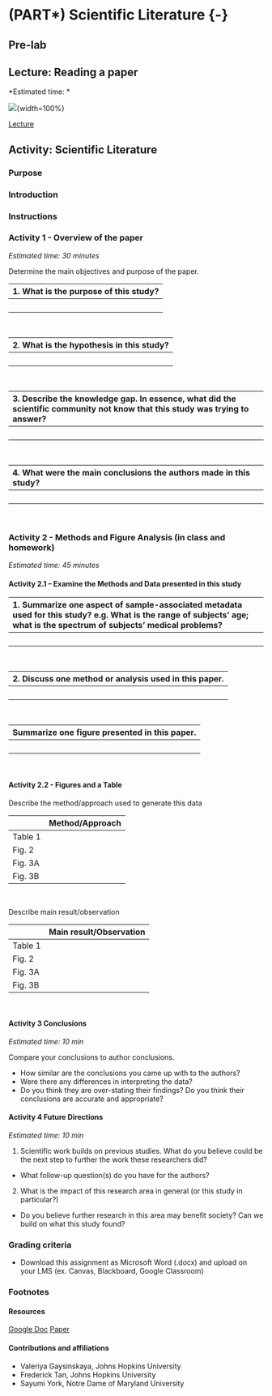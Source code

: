 
# (PART\*) Scientific Literature {-}

<!-- Set up code of OTTR Book-->



## Pre-lab

## Lecture: Reading a paper

*Estimated time: *

![](resources/images/scientific-literature_files/figure-docx//1nGKvSYGHJu0JZLMWZiFu_iGLIC16IKlnWsVyNyjdyek_g35f391192_00.png){width=100%}

[Lecture](https://docs.google.com/presentation/d/1uuuAbg_rcfCVohaVrrxfUfszwTDqigzg34qEWfTNeR0/edit#slide=id.g35f391192_00)


## Activity: Scientific Literature

### Purpose

### Introduction

### Instructions

### Activity 1 - Overview of the paper

*Estimated time: 30 minutes*

Determine the main objectives and purpose of the paper. 

|1. What is the purpose of this study?  |
|:--|
| <br> |
<br>

|2. What is the hypothesis in this study?  |
|:--|
| <br> |
<br>

|3. Describe the knowledge gap. In essence, what did the scientific community not know that this study was trying to answer?|
|:--|
| <br> |
<br>

|4. What were the main conclusions the authors made in this study?|
|:--|
| <br> |
<br>

### Activity 2 - Methods and Figure Analysis (in class and homework)

*Estimated time: 45 minutes*

#### Activity 2.1 – Examine the Methods and Data presented in this study

|1. Summarize one aspect of sample-associated metadata used for this study? e.g. What is the range of subjects’ age; what is the spectrum of subjects’ medical problems?|
|:--|
| <br> |
<br>

|2. Discuss one method or analysis used in this paper.|
|:--|
| <br> |
<br>

|Summarize one figure presented in this paper.|
|:--|
| <br> |
<br>

#### Activity 2.2 - Figures and a Table


Describe the method/approach used to generate this data

|                  |Method/Approach|
|:-----------------|----:|
|Table 1          || 
|Fig. 2     ||
|Fig. 3A       | | 
|Fig. 3B   | |
<br>

Describe main result/observation 

|                  |Main result/Observation|
|:-------|----:|
|Table 1          || 
|Fig. 2     ||
|Fig. 3A       | | 
|Fig. 3B   | |
<br>

#### Activity 3 Conclusions

*Estimated time: 10 min* 

Compare your conclusions to author conclusions. 
- How similar are the conclusions you came up with to the authors? 
- Were there any differences in interpreting the data? 
- Do you think they are over-stating their findings? Do you think their conclusions are accurate and appropriate?

#### Activity 4 Future Directions

*Estimated time: 10 min* 

1. Scientific work builds on previous studies. What do you believe could be the next step to further the work these researchers did?
- What follow-up question(s) do you have for the authors?


2. What is the impact of this research area in general (or this study in particular?)
- Do you believe further research in this area may benefit society? Can we build on what this study found?


### Grading criteria

- Download this assignment as Microsoft Word (.docx) and upload on your LMS (ex. Canvas, Blackboard, Google Classroom)

### Footnotes

#### Resources

[Google Doc](https://docs.google.com/document/d/1Mg9DGVk0EsSfYwl8VsRHb-_QdtZqiBmhWvbhUWkQERc/edit?usp=sharing)
[Paper](https://drive.google.com/file/d/1_0Q8Wqvj2AGLAvhkfwaRB_5sYKLSr0Tx/view?usp=sharing)

#### Contributions and affiliations

- Valeriya Gaysinskaya, Johns Hopkins University
- Frederick Tan, Johns Hopkins University
- Sayumi York, Notre Dame of Maryland University



